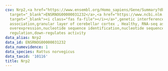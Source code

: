 ```yaml
---
csv: Nrp2,<a href="https://www.ensembl.org/Homo_sapiens/Gene/Summary?db=core;g=ENSRNOG00000031232"
  target="_blank">ENSRNOG00000031232</a>,<a href="https://www.ncbi.nlm.nih.gov/pubmed/30467350"
  target="_blank"><i class="fas fa-file"></i></a>",genetic interference,functional
  association,granular layer of cerebellar cortex , Healthy, RNA-seq assay, hsf-1
  overexpression,nucleotide sequence identification,nucleotide sequence identification,transcriptional
  regulation,down-regulates activity
data_alias: Nrp2
data_id: ENSRNOG00000031232
data_numevidence: 1
data_species: Rattus norvegicus
data_taxid: '10116'
title: Nrp2
---
```

